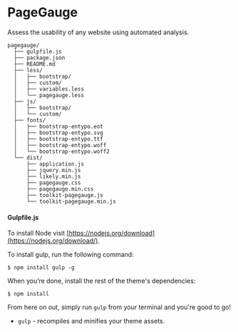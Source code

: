 # PageGauge #

Assess the usability of any website using automated analysis.

```
pagegauge/
  ├── gulpfile.js
  ├── package.json
  ├── README.md
  ├── less/
  │   ├── bootstrap/
  │   ├── custom/
  │   ├── variables.less
  │   └── pagegauge.less
  ├── js/
  │   ├── bootstrap/
  │   └── custom/
  ├── fonts/
  │   ├── bootstrap-entypo.eot
  │   ├── bootstrap-entypo.svg
  │   ├── bootstrap-entypo.ttf
  │   ├── bootstrap-entypo.woff
  │   └── bootstrap-entypo.woff2
  └── dist/
      ├── application.js
      ├── jquery.min.js
      ├── likely.min.js
      ├── pagegauge.css
      ├── pagegauge.min.css
      ├── toolkit-pagegauge.js
      └── toolkit-pagegauge.min.js
```

#### Gulpfile.js

To install Node visit [https://nodejs.org/download](https://nodejs.org/download/).

To install gulp, run the following command:

```
$ npm install gulp -g
```

When you’re done, install the rest of the theme's dependencies:

```
$ npm install
```

From here on out, simply run `gulp` from your terminal and you're good to go!

+ `gulp` - recompiles and minifies your theme assets.
